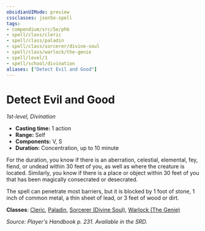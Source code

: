 ```yaml
---
obsidianUIMode: preview
cssclasses: json5e-spell
tags:
- compendium/src/5e/phb
- spell/class/cleric
- spell/class/paladin
- spell/class/sorcerer/divine-soul
- spell/class/warlock/the-genie
- spell/level/1
- spell/school/divination
aliases: ["Detect Evil and Good"]
---
```

# Detect Evil and Good
*1st-level, Divination*  

- **Casting time:** 1 action
- **Range:** Self
- **Components:** V, S
- **Duration:** Concentration, up to 10 minute

For the duration, you know if there is an aberration, celestial, elemental, fey, fiend, or undead within 30 feet of you, as well as where the creature is located. Similarly, you know if there is a place or object within 30 feet of you that has been magically consecrated or desecrated.

The spell can penetrate most barriers, but it is blocked by 1 foot of stone, 1 inch of common metal, a thin sheet of lead, or 3 feet of wood or dirt.

**Classes**: [Cleric](/compendium/classes/cleric.md), [Paladin](/compendium/classes/paladin.md), [Sorcerer (Divine Soul)](/compendium/classes/sorcerer-divine-soul-xge.md), [Warlock (The Genie)](/compendium/classes/warlock-the-genie-tce.md)

*Source: Player's Handbook p. 231. Available in the SRD.*